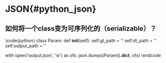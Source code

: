 JSON{#python_json}
==================

## 如何将一个class变为可序列化的（serializable）？

\code{python}
class Param:
def __init__(self):
    self.gt_path = ''
    self.dt_path = ''
    self.output_path = ''

with open('output.json', 'w') as ofs:
    json.dumps(Param().__dict__, ofs)
\endcode
